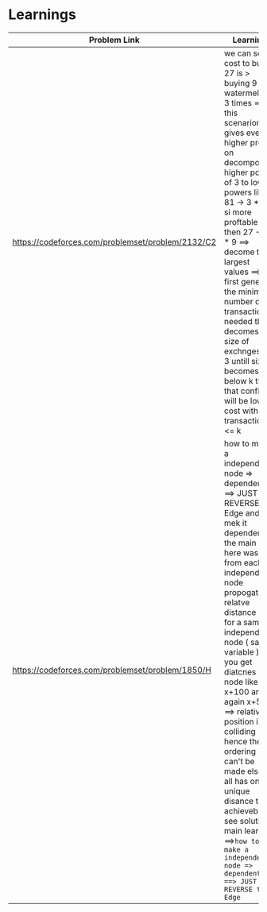 # Learnings

| Problem Link | Learning |
|-------------|----------|
| https://codeforces.com/problemset/problem/2132/C2 |  we can see cost to buy 27 is > buying 9 watermelons 3 times  ==> this scenarions gives even higher profits on decomposing higher power of 3 to lower powers like 81 -> 3 * 27 si more proftable then 27 -> 3 * 9 ==> decome the largest values ==> first generate the minimum number of transaction needed then decomes the size of exchnges by 3 untill size becomes just below k then that config will be lowest cost with transactions <= k   |
|  https://codeforces.com/problemset/problem/1850/H   |  how to make a independent node => dependent ==> JUST REVERSE the Edge and mek it dependent the main idea here was to from each independent node propogate relatve distance and for a same independent node ( same variable ) if you get diatcnes on a node like x+100 and again x+50 ==> relative position is colliding hence the ordering can't be made else if all has one unique disance then achievebale see solution main learning ==>```how to make a independent node => dependent ==> JUST REVERSE the Edge``` |